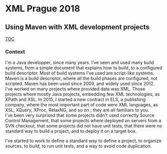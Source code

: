 # XML Prague 2018

## Using Maven with XML development projects
[TOC](toc.html)

### Context

I'm a Java developper, since many years. I've seen and used many build systems, from a simple document that explains how to
build, to a configured build descriptor. Most of build systems I've used are script-like systems. Maven is a build descriptor,
where all the build phases are configured, not scripted. Maven has been used since 2009, and widely used since 2012.
I've worked on many projects where provided data was XML. Those projects where mostly Java projects, embedding few XML 
technologies, as XPath and XSL. In 2015, I started a new
contract in ELS, a publishing company, where the most important part of code were XML languages, as XSL, XQuery, XProc, RelaxNG,
and so on ; they are all familiars to you.  
I've been very surprised that some projects didn't used correctly Source Control Management, that some projects where deployed on servers
from a SVN checkout, that some projects did not have unit tests, that there were no standard way to build a project, and to 
deploy it on a target box. 

I've started to work to define a standard way to define a project, to organize sources, to build, to
run unit tests, and a way to avoid code duplication.